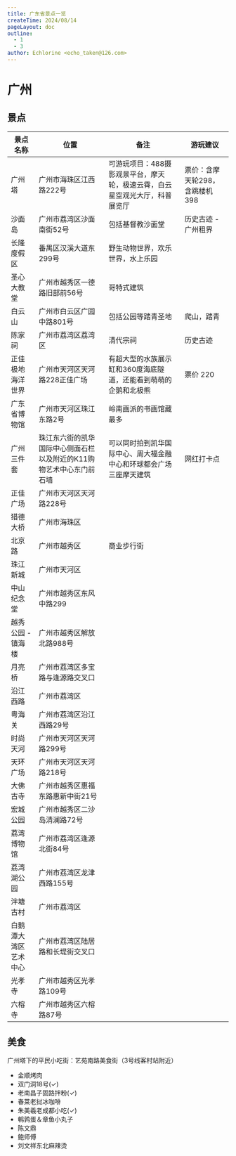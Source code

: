```yaml
---
title: 广东省景点一览
createTime: 2024/08/14
pageLayout: doc
outline:
  - 1
  - 3
author: Echlorine <echo_taken@126.com>
---
```


# 广州
## 景点
景点名称|位置|备注|游玩建议
-------|----|----|-------
广州塔|广州市海珠区江西路222号|可游玩项目：488摄影观景平台，摩天轮，极速云霄，白云星空观光大厅，科普展览厅|票价：含摩天轮298，含跳楼机398
沙面岛|广州市荔湾区沙面南街52号|包括基督教沙面堂|历史古迹 - 广州租界
长隆度假区|番禺区汉溪大道东299号|野生动物世界，欢乐世界，水上乐园|
圣心大教堂|广州市越秀区一德路旧部前56号|哥特式建筑|
白云山|广州市白云区广园中路801号|包括公园等踏青圣地|爬山，踏青
陈家祠|广州市荔湾区荔湾区|清代宗祠|历史古迹
正佳极地海洋世界|广州市天河区天河路228正佳广场|有超大型的水族展示缸和360度海底隧道，还能看到萌萌的企鹅和北极熊|票价 220|
广东省博物馆|广州市天河区珠江东路2号|岭南画派的书画馆藏最多|
广州三件套|珠江东六街的凯华国际中心侧面石栏以及附近的K11购物艺术中心东门前石墙|可以同时拍到凯华国际中心、周大福金融中心和环球都会广场三座摩天建筑|网红打卡点
正佳广场|广州市天河区天河路228号|
猎德大桥|广州市海珠区|
北京路|广州市越秀区|商业步行街|
珠江新城|广州市天河区|
中山纪念堂|广州市越秀区东风中路299|
越秀公园 - 镇海楼|广州市越秀区解放北路988号|
月亮桥|广州市荔湾区多宝路与逢源路交叉口|
沿江西路|广州市荔湾区|
粤海关|广州市荔湾区沿江西路29号|
时尚天河|广州市天河区天河路299号|
天环广场|广州市天河区天河路218号|
大佛古寺|广州市越秀区惠福东路惠新中街21号|
宏城公园|广州市越秀区二沙岛清澜路72号|
荔湾博物馆|广州市荔湾区逢源北街84号|
荔湾湖公园|广州市荔湾区龙津西路155号|
泮塘古村|广州市荔湾区|
白鹅潭大湾区艺术中心|广州市荔湾区陆居路和长堤街交叉口|
光孝寺|广州市越秀区光孝路109号|
六榕寺|广州市越秀区六榕路87号|

## 美食
广州塔下的平民小吃街：艺苑南路美食街（3号线客村站附近）
- 金顺烤肉
- 双门洞18号(&check;)
- 老南昌子固路拌粉(&check;)
- 春莱老挝冰咖啡
- 朱美羲老成都小吃(&check;)
- 鹌鹑蛋＆章鱼小丸子
- 陈文鼎
- 鲍师傅
- 刘文祥东北麻辣烫